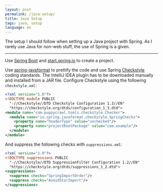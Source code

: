 ```yaml
---
layout: post
permalink: /java-setup/
title: Java Setup
tags: java, setup
language: en
---
```


<p class="lead">
  The setup I should follow when setting up a Java project with Spring. As I
  rarely use Java for non-web stuff, the use of Spring is a given.
</p>

<hr />

Use [Spring Boot](https://spring.io/projects/spring-boot) and
[start.spring.io](https://start.spring.io) to create a project.

Use [spring-javaformat](https://github.com/spring-io/spring-javaformat) to
prettify the code and use Spring
[Checkstyle](https://checkstyle.sourceforge.io) coding standards. The IntelliJ
IDEA plugin has to be downloaded manually and installed from a JAR file. Configure Checkstyle using
the following `checkstyle.xml`:

```xml
<?xml version="1.0"?>
<!DOCTYPE module PUBLIC
  "-//Checkstyle//DTD Checkstyle Configuration 1.3//EN"
  "https://checkstyle.org/dtds/configuration_1_3.dtd">
<module name="com.puppycrawl.tools.checkstyle.Checker">
  <module name="io.spring.javaformat.checkstyle.SpringChecks">
    <property name="headerType" value="unchecked"/>
    <property name="projectRootPackage" value="com.example"/>
  </module>
</module>
```

And suppress the following checks with `suppressions.xml`:

```xml
<?xml version="1.0"?>
<!DOCTYPE suppressions PUBLIC
  "-//Checkstyle//DTD SuppressionFilter Configuration 1.2//EN"
  "https://checkstyle.org/dtds/suppressions_1_2.dtd">
<suppressions>
  <suppress checks="SpringImportOrder"/>
  <suppress checks="AvoidStarImport"/>
</suppressions>
```
